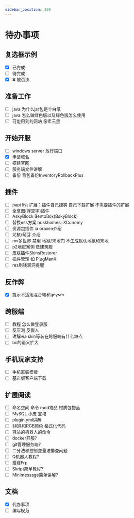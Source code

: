 ```yaml
---
sidebar_position: 100
---
```


# 待办事项

## 复选框示例

- [x] 已完成
- [ ] 待完成
- [x] ❌ 被否决

## 准备工作

- [ ] java 为什么jar包是个白纸
- [ ] java 怎么做绿色版以及绿色版怎么使用
- [ ] 可能用到的网站 像素云黑

## 开始开服

- [ ] windows server 放行端口
- [x] 申请域名
- [ ] 搭建官网
- [ ] 服务端文件讲解
- [ ] 备份 背包备份InventoryRollbackPlus

## 插件

- [ ] papi list 扩展：插件自己挂钩 自己下载扩展 不需要插件的扩展
- [ ] 全息图(浮空字)插件
- [ ] AskyBlock BentoBox(BskyBlock)
- [ ] 替换ess方案 huskhomes+XConomy
- [ ] 资源包插件 ia oraxen介绍
- [ ] 龙核/萌芽 介绍
- [ ] mv多世界 禁用 地狱/末地门 不生成默认地狱和末地
- [ ] p2地皮案例 做建筑服
- [ ] 皮肤插件SkinsRestorer
- [ ] 插件管理 如 PlugManX
- [ ] res刷钱漏洞提醒

## 反作弊

- [x] 提示不适用混合端和geyser

## 跨服端

- [ ] 教程 怎么做登录服
- [ ] 反压测 反假人
- [ ] 讲解via skin等装在跨服端有什么缺点
- [ ] bc的语义扩大

## 手机玩家支持

- [ ] 手机直装模板
- [ ] 基岩版客户端下载

## 扩展阅读

- [ ] 命名空间 命令 mod物品 材质包物品
- [ ] MySQL 小皮 宝塔
- [ ] plugin.yml讲解
- [ ] §和&和RGB颜色 格式化代码
- [ ] 驿站的机器人的命令
- [ ] docker开服?
- [ ] git管理服务端?
- [ ] 二分法和控制变量法排查问题
- [ ] Q机器人教程?
- [ ] 搭建Frp
- [ ] Skript简单教程?
- [ ] Minimessage简单讲解?

## 文档

- [x] 代办事项
- [ ] 编写规范
